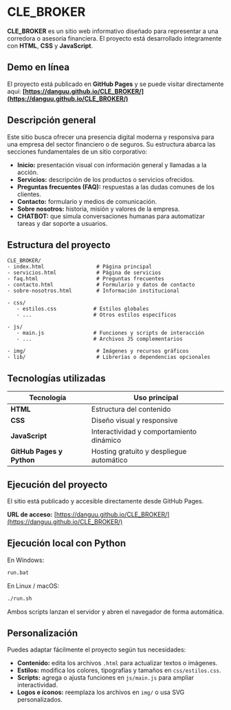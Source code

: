 # CLE_BROKER

**CLE_BROKER** es un sitio web informativo diseñado para representar a una corredora o asesoría financiera.
El proyecto está desarrollado íntegramente con **HTML**, **CSS** y **JavaScript**.

##  Demo en línea

El proyecto está publicado en **GitHub Pages** y se puede visitar directamente aquí: **[https://danguu.github.io/CLE_BROKER/](https://danguu.github.io/CLE_BROKER/)**

## Descripción general

Este sitio busca ofrecer una presencia digital moderna y responsiva para una empresa del sector financiero o de seguros.
Su estructura abarca las secciones fundamentales de un sitio corporativo:

* **Inicio:** presentación visual con información general y llamadas a la acción.
* **Servicios:** descripción de los productos o servicios ofrecidos.
* **Preguntas frecuentes (FAQ):** respuestas a las dudas comunes de los clientes.
* **Contacto:** formulario y medios de comunicación.
* **Sobre nosotros:** historia, misión y valores de la empresa.
* **CHATBOT:** que simula conversaciones humanas para automatizar tareas y dar soporte a usuarios. 

## Estructura del proyecto

```
CLE_BROKER/
- index.html                 # Página principal
- servicios.html             # Página de servicios
- faq.html                   # Preguntas frecuentes
- contacto.html              # Formulario y datos de contacto
- sobre-nosotros.html        # Información institucional

- css/
   - estilos.css            # Estilos globales
   - ...                    # Otros estilos específicos

- js/
   - main.js                # Funciones y scripts de interacción
   - ...                    # Archivos JS complementarios

- img/                       # Imágenes y recursos gráficos
- lib/                       # Librerías o dependencias opcionales
```

## Tecnologías utilizadas

| Tecnología       | Uso principal                            |
| ---------------- | ---------------------------------------- |
| **HTML**        | Estructura del contenido                 |
| **CSS**         | Diseño visual y responsive               |
| **JavaScript**   | Interactividad y comportamiento dinámico |
| **GitHub Pages y Python** | Hosting gratuito y despliegue automático |

## Ejecución del proyecto
El sitio está publicado y accesible directamente desde GitHub Pages.

**URL de acceso:** [https://danguu.github.io/CLE_BROKER/](https://danguu.github.io/CLE_BROKER/)

##  Ejecución local con Python

En Windows:

```bash
run.bat
```

En Linux / macOS:

```bash
./run.sh
```

Ambos scripts lanzan el servidor y abren el navegador de forma automática.

## Personalización

Puedes adaptar fácilmente el proyecto según tus necesidades:

* **Contenido:** edita los archivos `.html` para actualizar textos o imágenes.
* **Estilos:** modifica los colores, tipografías y tamaños en `css/estilos.css`.
* **Scripts:** agrega o ajusta funciones en `js/main.js` para ampliar interactividad.
* **Logos e íconos:** reemplaza los archivos en `img/` o usa SVG personalizados.
